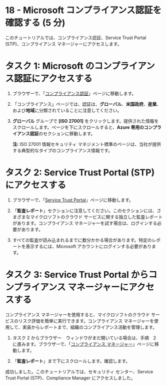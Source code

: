 ﻿---
wts:
    title: '18 - セキュリティ センターの探索 (5 分)'
    module: 'モジュール 05: ID、ガバナンス、プライバシー、およびコンプライアンス機能に関する説明'
---
# 18 - Microsoft コンプライアンス認証を確認する (5 分)

このチュートリアルでは、コンプライアンス認証、Service Trust Portal (STP)、コンプライアンス マネージャーにアクセスします。 

# タスク 1: Microsoft のコンプライアンス認証にアクセスする

1. ブラウザーで、「[コンプライアンス認証](https://docs.microsoft.com/ja-jp/compliance/regulatory/offering-home)」ページに移動します。

2. 「コンプライアンス」ページでは、認証は、**グローバル**、**米国政府**、**産業**、および**地域**に分類されていることに注意してください。

3. **グローバル** グループで **[ISO 27001]** をクリックします。提供された情報をスクロールします。ページを下にスクロールすると、**Azure 専用のコンプライアンス認証**のセクションに移動します。

    **注:** ISO 27001 情報セキュリティ マネジメント標準のページは、当社が提供する典型的なタイプのコンプライアンス情報です。


# タスク 2: Service Trust Portal (STP) にアクセスする

1. ブラウザーで、「[Service Trust Portal](https://servicetrust.microsoft.com/)」ページに移動します。

2. 「**監査レポート**」セクションに注意してください。このセクションには、さまざまなマイクロソフトのクラウド サービスに関する独立した監査レポートがあります。コンプライアンス マネージャーを試す場合は、ログインする必要があります。

3. すべての監査が読み込まれるまでに数分かかる場合があります。特定のレポートを表示するには、Microsoft アカウントにログインする必要があります。


# タスク 3: Service Trust Portal からコンプライアンス マネージャーにアクセスする

コンプライアンス マネージャーを使用すると、マイクロソフトのクラウド サービスのリスク評価を簡単に実行できます。コンプライアンス マネージャーを使用して、実装からレポートまで、組織のコンプライアンス活動を管理します。 

1. タスク 2 からブラウザー　ウィンドウがまだ開いている場合は、手順　2　に進みます。ブラウザーで、「[コンプライアンス マネージャー](https://servicetrust.microsoft.com/ComplianceManager)」ページに移動します。 

2. 「**監査レポート**」まで下にスクロールします。確認します。

成功しました。このチュートリアルでは、セキュリティ センター、Service Trust Portal (STP)、Compliance Manager にアクセスしました。
